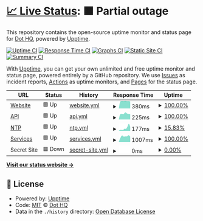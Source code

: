 # [📈 Live Status](https://dothq.github.io/upptime): <!--live status--> **🟧 Partial outage**

This repository contains the open-source uptime monitor and status page for [Dot HQ](https://dothq.co), powered by [Upptime](https://github.com/upptime/upptime).

[![Uptime CI](https://github.com/koj-co/upptime/workflows/Uptime%20CI/badge.svg)](https://github.com/koj-co/upptime/actions?query=workflow%3A%22Uptime+CI%22)
[![Response Time CI](https://github.com/koj-co/upptime/workflows/Response%20Time%20CI/badge.svg)](https://github.com/koj-co/upptime/actions?query=workflow%3A%22Response+Time+CI%22)
[![Graphs CI](https://github.com/koj-co/upptime/workflows/Graphs%20CI/badge.svg)](https://github.com/koj-co/upptime/actions?query=workflow%3A%22Graphs+CI%22)
[![Static Site CI](https://github.com/koj-co/upptime/workflows/Static%20Site%20CI/badge.svg)](https://github.com/koj-co/upptime/actions?query=workflow%3A%22Static+Site+CI%22)
[![Summary CI](https://github.com/koj-co/upptime/workflows/Summary%20CI/badge.svg)](https://github.com/koj-co/upptime/actions?query=workflow%3A%22Summary+CI%22)

With [Upptime](https://upptime.js.org), you can get your own unlimited and free uptime monitor and status page, powered entirely by a GitHub repository. We use [Issues](https://github.com/dothq/upptime/issues) as incident reports, [Actions](https://github.com/dothq/upptime/actions) as uptime monitors, and [Pages](https://dothq.github.io/upptime) for the status page.

<!--start: status pages-->
<!-- This summary is generated by Upptime (https://github.com/upptime/upptime) -->
<!-- Do not edit this manually, your changes will be overwritten -->
<!-- prettier-ignore -->
| URL | Status | History | Response Time | Uptime |
| --- | ------ | ------- | ------------- | ------ |
| <img alt="" src="https://favicons.githubusercontent.com/dothq.co" height="13"> [Website](https://dothq.co) | 🟩 Up | [website.yml](https://github.com/dothq/upptime/commits/master/history/website.yml) | <details><summary><img alt="Response time graph" src="./graphs/website/response-time-week.png" height="20"> 380ms</summary><br><a href="https://dothq.github.io/upptime/history/website"><img alt="Response time 425" src="https://img.shields.io/endpoint?url=https%3A%2F%2Fraw.githubusercontent.com%2Fdothq%2Fupptime%2Fmaster%2Fapi%2Fwebsite%2Fresponse-time.json"></a><br><a href="https://dothq.github.io/upptime/history/website"><img alt="24-hour response time 364" src="https://img.shields.io/endpoint?url=https%3A%2F%2Fraw.githubusercontent.com%2Fdothq%2Fupptime%2Fmaster%2Fapi%2Fwebsite%2Fresponse-time-day.json"></a><br><a href="https://dothq.github.io/upptime/history/website"><img alt="7-day response time 380" src="https://img.shields.io/endpoint?url=https%3A%2F%2Fraw.githubusercontent.com%2Fdothq%2Fupptime%2Fmaster%2Fapi%2Fwebsite%2Fresponse-time-week.json"></a><br><a href="https://dothq.github.io/upptime/history/website"><img alt="30-day response time 425" src="https://img.shields.io/endpoint?url=https%3A%2F%2Fraw.githubusercontent.com%2Fdothq%2Fupptime%2Fmaster%2Fapi%2Fwebsite%2Fresponse-time-month.json"></a><br><a href="https://dothq.github.io/upptime/history/website"><img alt="1-year response time 425" src="https://img.shields.io/endpoint?url=https%3A%2F%2Fraw.githubusercontent.com%2Fdothq%2Fupptime%2Fmaster%2Fapi%2Fwebsite%2Fresponse-time-year.json"></a></details> | <details><summary><a href="https://dothq.github.io/upptime/history/website">100.00%</a></summary><a href="https://dothq.github.io/upptime/history/website"><img alt="All-time uptime 100.00%" src="https://img.shields.io/endpoint?url=https%3A%2F%2Fraw.githubusercontent.com%2Fdothq%2Fupptime%2Fmaster%2Fapi%2Fwebsite%2Fuptime.json"></a><br><a href="https://dothq.github.io/upptime/history/website"><img alt="24-hour uptime 100.00%" src="https://img.shields.io/endpoint?url=https%3A%2F%2Fraw.githubusercontent.com%2Fdothq%2Fupptime%2Fmaster%2Fapi%2Fwebsite%2Fuptime-day.json"></a><br><a href="https://dothq.github.io/upptime/history/website"><img alt="7-day uptime 100.00%" src="https://img.shields.io/endpoint?url=https%3A%2F%2Fraw.githubusercontent.com%2Fdothq%2Fupptime%2Fmaster%2Fapi%2Fwebsite%2Fuptime-week.json"></a><br><a href="https://dothq.github.io/upptime/history/website"><img alt="30-day uptime 100.00%" src="https://img.shields.io/endpoint?url=https%3A%2F%2Fraw.githubusercontent.com%2Fdothq%2Fupptime%2Fmaster%2Fapi%2Fwebsite%2Fuptime-month.json"></a><br><a href="https://dothq.github.io/upptime/history/website"><img alt="1-year uptime 100.00%" src="https://img.shields.io/endpoint?url=https%3A%2F%2Fraw.githubusercontent.com%2Fdothq%2Fupptime%2Fmaster%2Fapi%2Fwebsite%2Fuptime-year.json"></a></details>
| <img alt="" src="https://favicons.githubusercontent.com/dothq.co" height="13"> [API](https://dothq.co/api) | 🟩 Up | [api.yml](https://github.com/dothq/upptime/commits/master/history/api.yml) | <details><summary><img alt="Response time graph" src="./graphs/api/response-time-week.png" height="20"> 225ms</summary><br><a href="https://dothq.github.io/upptime/history/api"><img alt="Response time 216" src="https://img.shields.io/endpoint?url=https%3A%2F%2Fraw.githubusercontent.com%2Fdothq%2Fupptime%2Fmaster%2Fapi%2Fapi%2Fresponse-time.json"></a><br><a href="https://dothq.github.io/upptime/history/api"><img alt="24-hour response time 209" src="https://img.shields.io/endpoint?url=https%3A%2F%2Fraw.githubusercontent.com%2Fdothq%2Fupptime%2Fmaster%2Fapi%2Fapi%2Fresponse-time-day.json"></a><br><a href="https://dothq.github.io/upptime/history/api"><img alt="7-day response time 225" src="https://img.shields.io/endpoint?url=https%3A%2F%2Fraw.githubusercontent.com%2Fdothq%2Fupptime%2Fmaster%2Fapi%2Fapi%2Fresponse-time-week.json"></a><br><a href="https://dothq.github.io/upptime/history/api"><img alt="30-day response time 216" src="https://img.shields.io/endpoint?url=https%3A%2F%2Fraw.githubusercontent.com%2Fdothq%2Fupptime%2Fmaster%2Fapi%2Fapi%2Fresponse-time-month.json"></a><br><a href="https://dothq.github.io/upptime/history/api"><img alt="1-year response time 216" src="https://img.shields.io/endpoint?url=https%3A%2F%2Fraw.githubusercontent.com%2Fdothq%2Fupptime%2Fmaster%2Fapi%2Fapi%2Fresponse-time-year.json"></a></details> | <details><summary><a href="https://dothq.github.io/upptime/history/api">100.00%</a></summary><a href="https://dothq.github.io/upptime/history/api"><img alt="All-time uptime 100.00%" src="https://img.shields.io/endpoint?url=https%3A%2F%2Fraw.githubusercontent.com%2Fdothq%2Fupptime%2Fmaster%2Fapi%2Fapi%2Fuptime.json"></a><br><a href="https://dothq.github.io/upptime/history/api"><img alt="24-hour uptime 100.00%" src="https://img.shields.io/endpoint?url=https%3A%2F%2Fraw.githubusercontent.com%2Fdothq%2Fupptime%2Fmaster%2Fapi%2Fapi%2Fuptime-day.json"></a><br><a href="https://dothq.github.io/upptime/history/api"><img alt="7-day uptime 100.00%" src="https://img.shields.io/endpoint?url=https%3A%2F%2Fraw.githubusercontent.com%2Fdothq%2Fupptime%2Fmaster%2Fapi%2Fapi%2Fuptime-week.json"></a><br><a href="https://dothq.github.io/upptime/history/api"><img alt="30-day uptime 100.00%" src="https://img.shields.io/endpoint?url=https%3A%2F%2Fraw.githubusercontent.com%2Fdothq%2Fupptime%2Fmaster%2Fapi%2Fapi%2Fuptime-month.json"></a><br><a href="https://dothq.github.io/upptime/history/api"><img alt="1-year uptime 100.00%" src="https://img.shields.io/endpoint?url=https%3A%2F%2Fraw.githubusercontent.com%2Fdothq%2Fupptime%2Fmaster%2Fapi%2Fapi%2Fuptime-year.json"></a></details>
| <img alt="" src="https://favicons.githubusercontent.com/ntp.dothq.co" height="13"> [NTP](https://ntp.dothq.co) | 🟩 Up | [ntp.yml](https://github.com/dothq/upptime/commits/master/history/ntp.yml) | <details><summary><img alt="Response time graph" src="./graphs/ntp/response-time-week.png" height="20"> 177ms</summary><br><a href="https://dothq.github.io/upptime/history/ntp"><img alt="Response time 142" src="https://img.shields.io/endpoint?url=https%3A%2F%2Fraw.githubusercontent.com%2Fdothq%2Fupptime%2Fmaster%2Fapi%2Fntp%2Fresponse-time.json"></a><br><a href="https://dothq.github.io/upptime/history/ntp"><img alt="24-hour response time 259" src="https://img.shields.io/endpoint?url=https%3A%2F%2Fraw.githubusercontent.com%2Fdothq%2Fupptime%2Fmaster%2Fapi%2Fntp%2Fresponse-time-day.json"></a><br><a href="https://dothq.github.io/upptime/history/ntp"><img alt="7-day response time 177" src="https://img.shields.io/endpoint?url=https%3A%2F%2Fraw.githubusercontent.com%2Fdothq%2Fupptime%2Fmaster%2Fapi%2Fntp%2Fresponse-time-week.json"></a><br><a href="https://dothq.github.io/upptime/history/ntp"><img alt="30-day response time 142" src="https://img.shields.io/endpoint?url=https%3A%2F%2Fraw.githubusercontent.com%2Fdothq%2Fupptime%2Fmaster%2Fapi%2Fntp%2Fresponse-time-month.json"></a><br><a href="https://dothq.github.io/upptime/history/ntp"><img alt="1-year response time 142" src="https://img.shields.io/endpoint?url=https%3A%2F%2Fraw.githubusercontent.com%2Fdothq%2Fupptime%2Fmaster%2Fapi%2Fntp%2Fresponse-time-year.json"></a></details> | <details><summary><a href="https://dothq.github.io/upptime/history/ntp">15.83%</a></summary><a href="https://dothq.github.io/upptime/history/ntp"><img alt="All-time uptime 4.43%" src="https://img.shields.io/endpoint?url=https%3A%2F%2Fraw.githubusercontent.com%2Fdothq%2Fupptime%2Fmaster%2Fapi%2Fntp%2Fuptime.json"></a><br><a href="https://dothq.github.io/upptime/history/ntp"><img alt="24-hour uptime 100.00%" src="https://img.shields.io/endpoint?url=https%3A%2F%2Fraw.githubusercontent.com%2Fdothq%2Fupptime%2Fmaster%2Fapi%2Fntp%2Fuptime-day.json"></a><br><a href="https://dothq.github.io/upptime/history/ntp"><img alt="7-day uptime 15.83%" src="https://img.shields.io/endpoint?url=https%3A%2F%2Fraw.githubusercontent.com%2Fdothq%2Fupptime%2Fmaster%2Fapi%2Fntp%2Fuptime-week.json"></a><br><a href="https://dothq.github.io/upptime/history/ntp"><img alt="30-day uptime 4.43%" src="https://img.shields.io/endpoint?url=https%3A%2F%2Fraw.githubusercontent.com%2Fdothq%2Fupptime%2Fmaster%2Fapi%2Fntp%2Fuptime-month.json"></a><br><a href="https://dothq.github.io/upptime/history/ntp"><img alt="1-year uptime 4.43%" src="https://img.shields.io/endpoint?url=https%3A%2F%2Fraw.githubusercontent.com%2Fdothq%2Fupptime%2Fmaster%2Fapi%2Fntp%2Fuptime-year.json"></a></details>
| <img alt="" src="https://favicons.githubusercontent.com/services.dothq.co" height="13"> [Services](https://services.dothq.co) | 🟩 Up | [services.yml](https://github.com/dothq/upptime/commits/master/history/services.yml) | <details><summary><img alt="Response time graph" src="./graphs/services/response-time-week.png" height="20"> 1007ms</summary><br><a href="https://dothq.github.io/upptime/history/services"><img alt="Response time 1061" src="https://img.shields.io/endpoint?url=https%3A%2F%2Fraw.githubusercontent.com%2Fdothq%2Fupptime%2Fmaster%2Fapi%2Fservices%2Fresponse-time.json"></a><br><a href="https://dothq.github.io/upptime/history/services"><img alt="24-hour response time 972" src="https://img.shields.io/endpoint?url=https%3A%2F%2Fraw.githubusercontent.com%2Fdothq%2Fupptime%2Fmaster%2Fapi%2Fservices%2Fresponse-time-day.json"></a><br><a href="https://dothq.github.io/upptime/history/services"><img alt="7-day response time 1007" src="https://img.shields.io/endpoint?url=https%3A%2F%2Fraw.githubusercontent.com%2Fdothq%2Fupptime%2Fmaster%2Fapi%2Fservices%2Fresponse-time-week.json"></a><br><a href="https://dothq.github.io/upptime/history/services"><img alt="30-day response time 1061" src="https://img.shields.io/endpoint?url=https%3A%2F%2Fraw.githubusercontent.com%2Fdothq%2Fupptime%2Fmaster%2Fapi%2Fservices%2Fresponse-time-month.json"></a><br><a href="https://dothq.github.io/upptime/history/services"><img alt="1-year response time 1061" src="https://img.shields.io/endpoint?url=https%3A%2F%2Fraw.githubusercontent.com%2Fdothq%2Fupptime%2Fmaster%2Fapi%2Fservices%2Fresponse-time-year.json"></a></details> | <details><summary><a href="https://dothq.github.io/upptime/history/services">100.00%</a></summary><a href="https://dothq.github.io/upptime/history/services"><img alt="All-time uptime 100.00%" src="https://img.shields.io/endpoint?url=https%3A%2F%2Fraw.githubusercontent.com%2Fdothq%2Fupptime%2Fmaster%2Fapi%2Fservices%2Fuptime.json"></a><br><a href="https://dothq.github.io/upptime/history/services"><img alt="24-hour uptime 100.00%" src="https://img.shields.io/endpoint?url=https%3A%2F%2Fraw.githubusercontent.com%2Fdothq%2Fupptime%2Fmaster%2Fapi%2Fservices%2Fuptime-day.json"></a><br><a href="https://dothq.github.io/upptime/history/services"><img alt="7-day uptime 100.00%" src="https://img.shields.io/endpoint?url=https%3A%2F%2Fraw.githubusercontent.com%2Fdothq%2Fupptime%2Fmaster%2Fapi%2Fservices%2Fuptime-week.json"></a><br><a href="https://dothq.github.io/upptime/history/services"><img alt="30-day uptime 100.00%" src="https://img.shields.io/endpoint?url=https%3A%2F%2Fraw.githubusercontent.com%2Fdothq%2Fupptime%2Fmaster%2Fapi%2Fservices%2Fuptime-month.json"></a><br><a href="https://dothq.github.io/upptime/history/services"><img alt="1-year uptime 100.00%" src="https://img.shields.io/endpoint?url=https%3A%2F%2Fraw.githubusercontent.com%2Fdothq%2Fupptime%2Fmaster%2Fapi%2Fservices%2Fuptime-year.json"></a></details>
| <img alt="" src="https://favicons.githubusercontent.com/null" height="13"> Secret Site | 🟥 Down | [secret-site.yml](https://github.com/dothq/upptime/commits/master/history/secret-site.yml) | <details><summary><img alt="Response time graph" src="./graphs/secret-site/response-time-week.png" height="20"> 0ms</summary><br><a href="https://dothq.github.io/upptime/history/secret-site"><img alt="Response time 0" src="https://img.shields.io/endpoint?url=https%3A%2F%2Fraw.githubusercontent.com%2Fdothq%2Fupptime%2Fmaster%2Fapi%2Fsecret-site%2Fresponse-time.json"></a><br><a href="https://dothq.github.io/upptime/history/secret-site"><img alt="24-hour response time 0" src="https://img.shields.io/endpoint?url=https%3A%2F%2Fraw.githubusercontent.com%2Fdothq%2Fupptime%2Fmaster%2Fapi%2Fsecret-site%2Fresponse-time-day.json"></a><br><a href="https://dothq.github.io/upptime/history/secret-site"><img alt="7-day response time 0" src="https://img.shields.io/endpoint?url=https%3A%2F%2Fraw.githubusercontent.com%2Fdothq%2Fupptime%2Fmaster%2Fapi%2Fsecret-site%2Fresponse-time-week.json"></a><br><a href="https://dothq.github.io/upptime/history/secret-site"><img alt="30-day response time 0" src="https://img.shields.io/endpoint?url=https%3A%2F%2Fraw.githubusercontent.com%2Fdothq%2Fupptime%2Fmaster%2Fapi%2Fsecret-site%2Fresponse-time-month.json"></a><br><a href="https://dothq.github.io/upptime/history/secret-site"><img alt="1-year response time 0" src="https://img.shields.io/endpoint?url=https%3A%2F%2Fraw.githubusercontent.com%2Fdothq%2Fupptime%2Fmaster%2Fapi%2Fsecret-site%2Fresponse-time-year.json"></a></details> | <details><summary><a href="https://dothq.github.io/upptime/history/secret-site">0.00%</a></summary><a href="https://dothq.github.io/upptime/history/secret-site"><img alt="All-time uptime 83.26%" src="https://img.shields.io/endpoint?url=https%3A%2F%2Fraw.githubusercontent.com%2Fdothq%2Fupptime%2Fmaster%2Fapi%2Fsecret-site%2Fuptime.json"></a><br><a href="https://dothq.github.io/upptime/history/secret-site"><img alt="24-hour uptime 0.00%" src="https://img.shields.io/endpoint?url=https%3A%2F%2Fraw.githubusercontent.com%2Fdothq%2Fupptime%2Fmaster%2Fapi%2Fsecret-site%2Fuptime-day.json"></a><br><a href="https://dothq.github.io/upptime/history/secret-site"><img alt="7-day uptime 0.00%" src="https://img.shields.io/endpoint?url=https%3A%2F%2Fraw.githubusercontent.com%2Fdothq%2Fupptime%2Fmaster%2Fapi%2Fsecret-site%2Fuptime-week.json"></a><br><a href="https://dothq.github.io/upptime/history/secret-site"><img alt="30-day uptime 17.71%" src="https://img.shields.io/endpoint?url=https%3A%2F%2Fraw.githubusercontent.com%2Fdothq%2Fupptime%2Fmaster%2Fapi%2Fsecret-site%2Fuptime-month.json"></a><br><a href="https://dothq.github.io/upptime/history/secret-site"><img alt="1-year uptime 83.26%" src="https://img.shields.io/endpoint?url=https%3A%2F%2Fraw.githubusercontent.com%2Fdothq%2Fupptime%2Fmaster%2Fapi%2Fsecret-site%2Fuptime-year.json"></a></details>

<!--end: status pages-->

[**Visit our status website →**](https://dothq.github.io/upptime)

## 📄 License

- Powered by: [Upptime](https://github.com/upptime/upptime)
- Code: [MIT](./LICENSE) © [Dot HQ](https://dothq.co)
- Data in the `./history` directory: [Open Database License](https://opendatacommons.org/licenses/odbl/1-0/)
